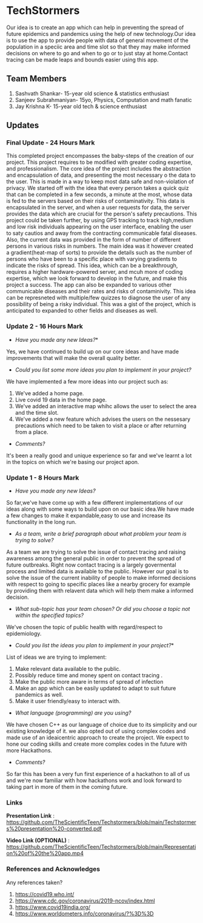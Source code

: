 # TechStormers

Our idea is to create an app which can help in preventing the spread of future epidemics and pandemics using the help of new technology.Our idea is to use the app to provide people with data of general movement of the population in a speciic area and time slot so that they may make informed decisions on where to go and when to go or to just stay at home.Contact tracing can be made leaps and bounds easier using this app.

  ## Team Members

1. Sashvath Shankar- 15-year old science & statistics enthusiast
2. Sanjeev Subrahmaniyan- 15yo, Physics, Computation and math fanatic
3. Jay Krishna K- 15-year old tech & science enthusiast


## Updates

### Final Update - 24 Hours Mark


This completed project encompasses the baby-steps of the creation of our project. This project requires to be modified with greater coding expertise, and professionalism.
The core idea of the project includes the abstraction and encapsulation of data, and presenting the most necessary o the data to the user. This is made in a way to keep most data safe and non-violation of privacy. We started off with the idea that every person takes a quick quiz that can be completed in a few seconds, a minute at the most, whose data is fed to the servers based on their risks of contaminativity. This data is encapsulated in the server, and when a user requests for data, the server provides the data which are crucial for the person's safety precautions. This project could be taken further, by using GPS tracking to track high,medium and low risk individuals appearing on the user interface, enabling the user to saty cautios and away from the contracting communicable fatal diseases. Also, the current data was provided in the form of number of different persons in various risks in numbers. The main idea was it however created a gradient(heat-map of sorts) to provide the details such as the number of persons who have been to a specific place with varying gradients to indicate the risks of spread. This idea, which can be a breakthrough, requires a higher hardware-powered server, and mcuh more of coding expertise, which we look forward to develop in the future, and make this project a success. The app can also be expanded to various other communicable diseases and their rates and risks of contaminivity. This idea can be represneted with multiple/few quizzes to diagnose the user of any possibility of being a risky individual. This was a gist of the project, which is anticipated to expanded to other fields and diseases as well. 

### Update 2 - 16 Hours Mark
* *Have you made any new Ideas?**

Yes, we have continued to build up on our core ideas and have made improvements that will make the overall quality better.

* *Could you list some more ideas you plan to implement in your project?*

We have implemented a few more ideas into our project such as:
1. We've added a home page. 
2. Live covid 19 data in the home page. 
3. We've added an interactive map whihc allows the user to select the area and the time slot. 
4. We've added a new feature which advises the users on the nessesary precautions which need to be taken to visit a place or after returning from a place.

* *Comments?*

It's been a really good and unique experience so far and we've learnt a lot in the topics on which we're basing our project apon. 

### Update 1 - 8 Hours Mark
* *Have you made any new Ideas?*

So far,we've have come up with a few different implementations of our ideas along with some ways to build upon on our basic idea.We have made a few changes to make it expandable,easy to use and increase its functionality in the long run.

* *As a team, write a brief paragraph about what problem your team is trying to solve?*

As a team we are trying to solve the issue of contact tracing and raising awareness among the general public in order to prevent the spread of future outbreaks. Right now contact tracing is a largely govermental process and limited data is available to the public. However our goal is to solve the issue of the current inability of people to make informed decisions with respect to going to specific places like a nearby grocery for example by providing them with relavent data which will help them make a informed decision. 

* *What sub-topic has your team chosen? Or did you choose a topic not within the specified topics?*

We've chosen the topic of public health with regard/respect to epidemiology.

* *Could you list the ideas you plan to implement in your project?**

List of ideas we are trying to implement:
1. Make relevant data available to the public.
2. Possibly reduce time and money spent on contact tracing .
3. Make the public more aware in terms of spread of infection
4. Make an app which can be easily updated to adapt to suit future pandemics as well.
5. Make it user friendly/easy to interact with.

* *What language (programming) are you using?*

We have chosen C++ as our language of choice due to its simplicity and our existing knowledge of it. we also opted out of using complex codes and made use of an ideaicentric approach to create the project. We expect to hone our coding skills and create more complex codes in the future with more Hackathons.

* *Comments?*

So far this has been a very fun first experience of a hackathon to all of us and we're now familiar with how hackathons work and look forward to taking part in more of them in the coming future.

### Links

**Presentation Link** : https://github.com/TheScientificTeen/Techstormers/blob/main/Techstormers%20presentation%20-converted.pdf

**Video Link (OPTIONAL)** : https://github.com/TheScientificTeen/Techstormers/blob/main/Representation%20of%20the%20app.mp4

### References and Acknowledges

Any references taken?
1. https://covid19.who.int/ 
2. https://www.cdc.gov/coronavirus/2019-ncov/index.html 
3. https://www.covid19india.org/
4. https://www.worldometers.info/coronavirus/?%3D%3D



